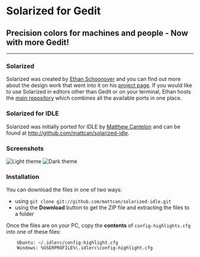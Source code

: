 # Solarized for Gedit

## Precision colors for machines and people - **Now with more Gedit!**

---

### Solarized

Solarized was created by [Ethan Schoonover][ES] and you can find out more
about the design work that went into it on his [project page][ES-solarized]. If
you would like to use Solarized in editors other than Gedit or on your terminal,
Ethan hosts the [main repository][SolarizedRepo] which combines all the available
ports in one place.

### Solarized for IDLE

Solarized was initially ported for IDLE by [Matthew Cantelon][MC] and can be
found at <http://github.com/mattcan/solarized-idle>.

### Screenshots

![Light theme][LightImg]
![Dark theme][DarkImg]

### Installation

You can download the files in one of two ways:

* using `git clone git://github.com/mattcan/solarized-idle.git`
* using the **Download** button to get the ZIP file and extracting the files to
  a folder

Once the files are on your PC, copy the **contents** of `config-highlights.cfg` into one of
these files:

		Ubuntu: ~/.idlerc/config-highlight.cfg
		Windows: %USERPROFILE%\.idlerc\config-highlight.cfg
			
[ES]: http://ethanschoonover.com
[ES-Solarized]: http://ethanschoonover.com/solarized
[SolarizedRepo]: https://github.com/altercation/solarized
[MC]: http://matthewcantelon.ca
[LightImg]: https://github.com/mattcan/solarized-gedit/raw/master/img/solarized_light.png
[DarkImg]: https://github.com/mattcan/solarized-gedit/raw/master/img/solarized_dark.png